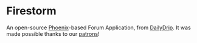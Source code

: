 # Firestorm

An open-source [Phoenix](http://www.phoenixframework.org/)-based Forum
Application, from [DailyDrip](https://www.dailydrip.com). It was made possible
thanks to our [patrons](../PATRONS.md)!
